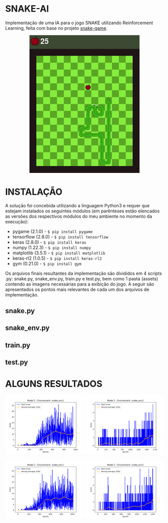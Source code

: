 # SNAKE-AI
Implementação de uma IA para o jogo SNAKE utilizando Reinforcement Learning, feita com base no projeto [snake-game](https://github.com/RafaelMarasca/snake-game).

<p align="center">
<img src="assets/gifs/snake.gif" width="350">
</p>

# INSTALAÇÃO

A solução foi concebida utilizando a linguagem Python3 e requer que estejam instalados os seguintes módulos (em parênteses estão elencados as versões dos respectivos módulos do meu ambiente no momento da execução):
    
* pygame (2.1.0) - `$ pip install pygame`
* tensorflow (2.8.0) - `$ pip install tensorflow`
* keras (2.8.0) - `$ pip install keras`
* numpy (1.22.3) - `$ pip install numpy`
* matplotlib (3.5.1) - `$ pip install matplotlib`
* keras-rl2 (1.0.5) - `$ pip install keras-rl2`
* gym (0.21.0) - `$ pip install gym`
    
Os arquivos finais resultantes da implementação são divididos em 4 scripts .py: snake.py, snake_env.py, train.py e test.py, bem como  1 pasta (assets) contendo as imagens necessárias para a exibição do jogo.  A seguir são apresentados os pontos mais relevantes de cada um dos arquivos de implementação.

## snake.py

## snake_env.py

## train.py

## test.py


# ALGUNS RESULTADOS

<p align="center">
  <img src="assets/score/Model1Env1.png" width="250">
  <img src="assets/score/Model1Env2.png" width="250">
</p>

<p align="center">
  <img src="assets/score/Model2Env1.png" width="250">
  <img src="assets/score/Model2Env2.png" width="250">
</p>
